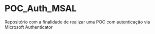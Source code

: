 # POC_Auth_MSAL
Repositório com a finalidade de realizar uma POC com autenticação via Microsoft Authenticator
